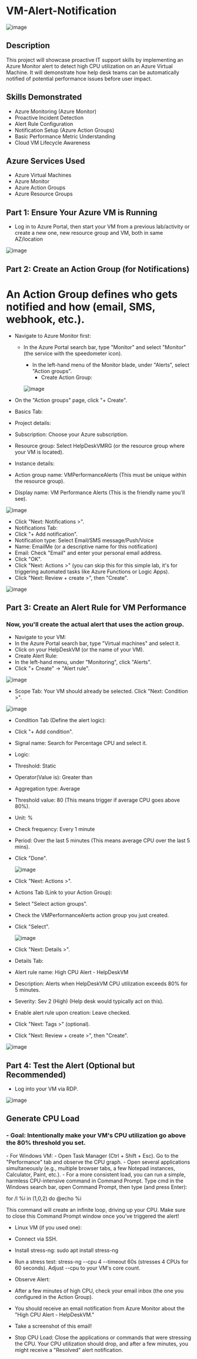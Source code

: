 # VM-Alert-Notification

![image](https://github.com/user-attachments/assets/fd1492f6-b281-4c89-ab10-076fda79236c)

<h2>Description</h2> 

This project will showcase proactive IT support skills by implementing an Azure Monitor alert to detect high CPU utilization on an Azure Virtual Machine. It will demonstrate how help desk teams can be automatically notified of potential performance issues before user impact.

<h2>Skills Demonstrated</h2>

- Azure Monitoring (Azure Monitor)
- Proactive Incident Detection
- Alert Rule Configuration
- Notification Setup (Azure Action Groups)
- Basic Performance Metric Understanding
- Cloud VM Lifecycle Awareness

<h2>Azure Services Used</h2>

- Azure Virtual Machines 
- Azure Monitor
- Azure Action Groups 
- Azure Resource Groups


<h2>Part 1: Ensure Your Azure VM is Running</h2>

- Log in to Azure Portal, then start your VM from a previous lab/activity or create a new one, new resource group and VM, both in same AZ/location

![image](https://github.com/user-attachments/assets/b8f26813-f15c-4521-8eb2-3db2c093301b)


<h2>Part 2: Create an Action Group (for Notifications)</h2>

<h1>An Action Group defines who gets notified and how (email, SMS, webhook, etc.).</h1>

- Navigate to Azure Monitor first:

    - In the Azure Portal search bar, type "Monitor" and select "Monitor" (the service with the speedometer icon).
      - In the left-hand menu of the Monitor blade, under "Alerts", select "Action groups".
        - Create Action Group:

      ![image](https://github.com/user-attachments/assets/44ba932b-725c-4f0c-8643-2615220ac654)

- On the "Action groups" page, click "+ Create".
- Basics Tab:
- Project details:
- Subscription: Choose your Azure subscription.
- Resource group: Select HelpDeskVMRG (or the resource group where your VM is located).
- Instance details:
- Action group name: VMPerformanceAlerts (This must be unique within the resource group).
- Display name: VM Performance Alerts (This is the friendly name you'll see).

![image](https://github.com/user-attachments/assets/a685ff55-f797-4724-b28a-515b8defc37b)


- Click "Next: Notifications >".
- Notifications Tab:
- Click "+ Add notification".
- Notification type: Select Email/SMS message/Push/Voice
- Name: EmailMe (or a descriptive name for this notification)
- Email: Check "Email" and enter your personal email address.
- Click "OK".
- Click "Next: Actions >" (you can skip this for this simple lab, it's for triggering automated tasks like Azure Functions or Logic Apps).
- Click "Next: Review + create >", then "Create".


![image](https://github.com/user-attachments/assets/6e0d701a-7a9b-4f69-82a8-adb27ebdf1c4)



<h2>Part 3: Create an Alert Rule for VM Performance</h2>

<h3>Now, you'll create the actual alert that uses the action group.</h3>

- Navigate to your VM:
- In the Azure Portal search bar, type "Virtual machines" and select it.
- Click on your HelpDeskVM (or the name of your VM).
- Create Alert Rule:
- In the left-hand menu, under "Monitoring", click "Alerts".
- Click "+ Create" -> "Alert rule".

![image](https://github.com/user-attachments/assets/8c16fe9a-7e0e-418b-9ccd-417db25a54fe)

  
- Scope Tab: Your VM should already be selected. Click "Next: Condition >".

![image](https://github.com/user-attachments/assets/50ac5fa6-30a0-4460-84dd-82128c5ce05e)


- Condition Tab (Define the alert logic):
- Click "+ Add condition".
- Signal name: Search for Percentage CPU and select it.
- Logic:
- Threshold: Static
- Operator(Value is): Greater than
- Aggregation type: Average
- Threshold value: 80 (This means trigger if average CPU goes above 80%).
- Unit: %
- Check frequency: Every 1 minute
- Period: Over the last 5 minutes (This means average CPU over the last 5 mins).
- Click "Done".

  ![image](https://github.com/user-attachments/assets/f67ff85c-225c-4ac8-9caa-2fff734d283d)

- Click "Next: Actions >".
- Actions Tab (Link to your Action Group):
- Select "Select action groups".
- Check the VMPerformanceAlerts action group you just created.
- Click "Select".


  ![image](https://github.com/user-attachments/assets/f401d20f-5001-45a5-87e2-1f6ea3121480)

- Click "Next: Details >".
- Details Tab:
- Alert rule name: High CPU Alert - HelpDeskVM
- Description: Alerts when HelpDeskVM CPU utilization exceeds 80% for 5 minutes.
- Severity: Sev 2 (High) (Help desk would typically act on this).
- Enable alert rule upon creation: Leave checked.
- Click "Next: Tags >" (optional).
- Click "Next: Review + create >", then "Create".

![image](https://github.com/user-attachments/assets/4e22bca8-ee56-4a30-96dd-11675f7b7cbd)




<h2>Part 4: Test the Alert (Optional but Recommended)</h2>

- Log into your VM via RDP.

![image](https://github.com/user-attachments/assets/457dca1e-6644-4f86-a2b1-5f19d3e1db8d)


<h2>Generate CPU Load</h2>
   <h3>- Goal: Intentionally make your VM's CPU utilization go above the 80% threshold you set.</h3>
- For Windows VM:
- Open Task Manager (Ctrl + Shift + Esc). Go to the "Performance" tab and observe the CPU graph.
- Open several applications simultaneously (e.g., multiple browser tabs, a few Notepad instances, Calculator, Paint, etc.).
- For a more consistent load, you can run a simple, harmless CPU-intensive command in Command Prompt. Type cmd in the Windows search bar, open Command Prompt, then type (and press Enter):

for /l %i in (1,0,2) do @echo %i

This command will create an infinite loop, driving up your CPU. Make sure to close this Command Prompt window once you've triggered the alert!


- Linux VM (if you used one):
- Connect via SSH.
- Install stress-ng: sudo apt install stress-ng
- Run a stress test: stress-ng --cpu 4 --timeout 60s (stresses 4 CPUs for 60 seconds). Adjust --cpu to your VM's core count.

  
- Observe Alert:
- After a few minutes of high CPU, check your email inbox (the one you configured in the Action Group).
- You should receive an email notification from Azure Monitor about the "High CPU Alert - HelpDeskVM."
- Take a screenshot of this email!
- Stop CPU Load: Close the applications or commands that were stressing the CPU. Your CPU utilization should drop, and after a few minutes, you might receive a "Resolved" alert notification.

